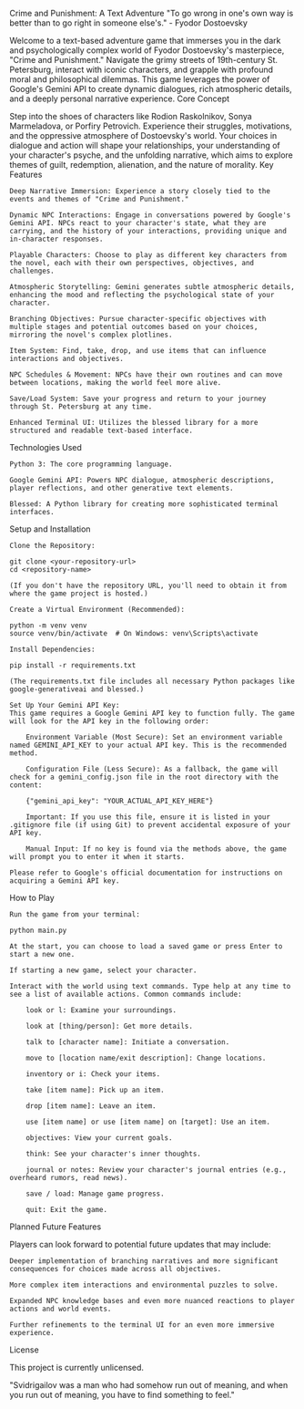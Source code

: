 Crime and Punishment: A Text Adventure
"To go wrong in one's own way is better than to go right in someone else's." - Fyodor Dostoevsky

Welcome to a text-based adventure game that immerses you in the dark and psychologically complex world of Fyodor Dostoevsky's masterpiece, "Crime and Punishment." Navigate the grimy streets of 19th-century St. Petersburg, interact with iconic characters, and grapple with profound moral and philosophical dilemmas. This game leverages the power of Google's Gemini API to create dynamic dialogues, rich atmospheric details, and a deeply personal narrative experience.
Core Concept

Step into the shoes of characters like Rodion Raskolnikov, Sonya Marmeladova, or Porfiry Petrovich. Experience their struggles, motivations, and the oppressive atmosphere of Dostoevsky's world. Your choices in dialogue and action will shape your relationships, your understanding of your character's psyche, and the unfolding narrative, which aims to explore themes of guilt, redemption, alienation, and the nature of morality.
Key Features

    Deep Narrative Immersion: Experience a story closely tied to the events and themes of "Crime and Punishment."

    Dynamic NPC Interactions: Engage in conversations powered by Google's Gemini API. NPCs react to your character's state, what they are carrying, and the history of your interactions, providing unique and in-character responses.

    Playable Characters: Choose to play as different key characters from the novel, each with their own perspectives, objectives, and challenges.

    Atmospheric Storytelling: Gemini generates subtle atmospheric details, enhancing the mood and reflecting the psychological state of your character.

    Branching Objectives: Pursue character-specific objectives with multiple stages and potential outcomes based on your choices, mirroring the novel's complex plotlines.

    Item System: Find, take, drop, and use items that can influence interactions and objectives.

    NPC Schedules & Movement: NPCs have their own routines and can move between locations, making the world feel more alive.

    Save/Load System: Save your progress and return to your journey through St. Petersburg at any time.

    Enhanced Terminal UI: Utilizes the blessed library for a more structured and readable text-based interface.

Technologies Used

    Python 3: The core programming language.

    Google Gemini API: Powers NPC dialogue, atmospheric descriptions, player reflections, and other generative text elements.

    Blessed: A Python library for creating more sophisticated terminal interfaces.

Setup and Installation

    Clone the Repository:

    git clone <your-repository-url>
    cd <repository-name>

    (If you don't have the repository URL, you'll need to obtain it from where the game project is hosted.)

    Create a Virtual Environment (Recommended):

    python -m venv venv
    source venv/bin/activate  # On Windows: venv\Scripts\activate

    Install Dependencies:

    pip install -r requirements.txt

    (The requirements.txt file includes all necessary Python packages like google-generativeai and blessed.)

    Set Up Your Gemini API Key:
    This game requires a Google Gemini API key to function fully. The game will look for the API key in the following order:

        Environment Variable (Most Secure): Set an environment variable named GEMINI_API_KEY to your actual API key. This is the recommended method.

        Configuration File (Less Secure): As a fallback, the game will check for a gemini_config.json file in the root directory with the content:

        {"gemini_api_key": "YOUR_ACTUAL_API_KEY_HERE"}

        Important: If you use this file, ensure it is listed in your .gitignore file (if using Git) to prevent accidental exposure of your API key.

        Manual Input: If no key is found via the methods above, the game will prompt you to enter it when it starts.

    Please refer to Google's official documentation for instructions on acquiring a Gemini API key.

How to Play

    Run the game from your terminal:

    python main.py

    At the start, you can choose to load a saved game or press Enter to start a new one.

    If starting a new game, select your character.

    Interact with the world using text commands. Type help at any time to see a list of available actions. Common commands include:

        look or l: Examine your surroundings.

        look at [thing/person]: Get more details.

        talk to [character name]: Initiate a conversation.

        move to [location name/exit description]: Change locations.

        inventory or i: Check your items.

        take [item name]: Pick up an item.

        drop [item name]: Leave an item.

        use [item name] or use [item name] on [target]: Use an item.

        objectives: View your current goals.

        think: See your character's inner thoughts.

        journal or notes: Review your character's journal entries (e.g., overheard rumors, read news).

        save / load: Manage game progress.

        quit: Exit the game.

Planned Future Features

Players can look forward to potential future updates that may include:

    Deeper implementation of branching narratives and more significant consequences for choices made across all objectives.

    More complex item interactions and environmental puzzles to solve.

    Expanded NPC knowledge bases and even more nuanced reactions to player actions and world events.

    Further refinements to the terminal UI for an even more immersive experience.

License

This project is currently unlicensed.

"Svidrigailov was a man who had somehow run out of meaning, and when you run out of meaning, you have to find something to feel."